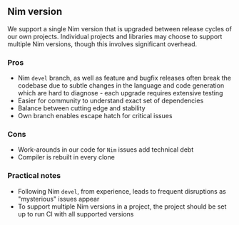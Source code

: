 ## Nim version

We support a single Nim version that is upgraded between release cycles of our own projects. Individual projects and libraries may choose to support multiple Nim versions, though this involves significant overhead.

### Pros

* Nim `devel` branch, as well as feature and bugfix releases often break the codebase due to subtle changes in the language and code generation which are hard to diagnose - each upgrade requires extensive testing
* Easier for community to understand exact set of dependencies
* Balance between cutting edge and stability
* Own branch enables escape hatch for critical issues

### Cons

* Work-arounds in our code for `Nim` issues add technical debt
* Compiler is rebuilt in every clone

### Practical notes

* Following Nim `devel`, from experience, leads to frequent disruptions as "mysterious" issues appear
* To support multiple Nim versions in a project, the project should be set up to run CI with all supported versions


